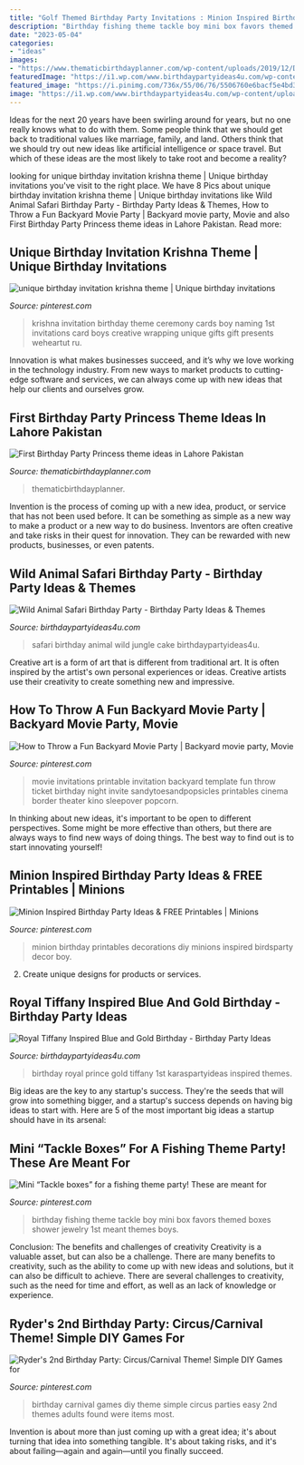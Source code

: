 ```yaml
---
title: "Golf Themed Birthday Party Invitations : Minion Inspired Birthday Party Ideas &amp; Free Printables"
description: "Birthday fishing theme tackle boy mini box favors themed boxes shower jewelry 1st meant themes boys"
date: "2023-05-04"
categories:
- "ideas"
images:
- "https://www.thematicbirthdayplanner.com/wp-content/uploads/2019/12/Disney-Princess-Theme-First-Birthday-Party-ideas-in-Pakistan-4.jpg"
featuredImage: "https://i1.wp.com/www.birthdaypartyideas4u.com/wp-content/uploads/2017/02/Wild-Animal-Safari-Birthday-Party-Cake.jpg"
featured_image: "https://i.pinimg.com/736x/55/06/76/5506760e6bacf5e4bd389b2a017edb78.jpg"
image: "https://i1.wp.com/www.birthdaypartyideas4u.com/wp-content/uploads/2017/02/Wild-Animal-Safari-Birthday-Party-Cake.jpg"
---
```



Ideas for the next 20 years have been swirling around for years, but no one really knows what to do with them. Some people think that we should get back to traditional values like marriage, family, and land. Others think that we should try out new ideas like artificial intelligence or space travel. But which of these ideas are the most likely to take root and become a reality?

	

		
looking for unique birthday invitation krishna theme | Unique birthday invitations you've visit to the right place. We have 8 Pics about unique birthday invitation krishna theme | Unique birthday invitations like Wild Animal Safari Birthday Party - Birthday Party Ideas &amp; Themes, How to Throw a Fun Backyard Movie Party | Backyard movie party, Movie and also First Birthday Party Princess theme ideas in Lahore Pakistan. Read more:
		
    
## Unique Birthday Invitation Krishna Theme | Unique Birthday Invitations

<img loading=lazy src="https://i.pinimg.com/736x/37/e6/87/37e6877203dd1348278c19553accdc0b.jpg" onerror="this.onerror=null;this.src='https://tse2.mm.bing.net/th?id=OIP.8gnbPgGVevS0HbaWRm9pvwHaJ4&amp;pid=15.1';" alt="unique birthday invitation krishna theme | Unique birthday invitations">

_Source: pinterest.com_

>krishna invitation birthday theme ceremony cards boy naming 1st invitations card boys creative wrapping unique gifts gift presents weheartut ru. 

	

Innovation is what makes businesses succeed, and it’s why we love working in the technology industry. From new ways to market products to cutting-edge software and services, we can always come up with new ideas that help our clients and ourselves grow.

    
## First Birthday Party Princess Theme Ideas In Lahore Pakistan

<img loading=lazy src="https://www.thematicbirthdayplanner.com/wp-content/uploads/2019/12/Disney-Princess-Theme-First-Birthday-Party-ideas-in-Pakistan-4.jpg" onerror="this.onerror=null;this.src='https://tse2.mm.bing.net/th?id=OIP.DBZEknUcRdaeVZKfrIDm-wHaEZ&amp;pid=15.1';" alt="First Birthday Party Princess theme ideas in Lahore Pakistan">

_Source: thematicbirthdayplanner.com_

>thematicbirthdayplanner. 

	

Invention is the process of coming up with a new idea, product, or service that has not been used before. It can be something as simple as a new way to make a product or a new way to do business. Inventors are often creative and take risks in their quest for innovation. They can be rewarded with new products, businesses, or even patents.

    
## Wild Animal Safari Birthday Party - Birthday Party Ideas &amp; Themes

<img loading=lazy src="https://i1.wp.com/www.birthdaypartyideas4u.com/wp-content/uploads/2017/02/Wild-Animal-Safari-Birthday-Party-Cake.jpg" onerror="this.onerror=null;this.src='https://tse3.mm.bing.net/th?id=OIP.hP0txGGjL80-K7vJq1vDWwHaLH&amp;pid=15.1';" alt="Wild Animal Safari Birthday Party - Birthday Party Ideas &amp; Themes">

_Source: birthdaypartyideas4u.com_

>safari birthday animal wild jungle cake birthdaypartyideas4u. 

	

Creative art is a form of art that is different from traditional art. It is often inspired by the artist's own personal experiences or ideas. Creative artists use their creativity to create something new and impressive.

    
## How To Throw A Fun Backyard Movie Party | Backyard Movie Party, Movie

<img loading=lazy src="https://i.pinimg.com/736x/7f/dc/86/7fdc86a08e575a26fc6ce7952ab621c0--backyard-movie-party-movie-party-invitations.jpg" onerror="this.onerror=null;this.src='https://tse2.mm.bing.net/th?id=OIP.fcdYL-wFzUyYvU5B426cbQHaKS&amp;pid=15.1';" alt="How to Throw a Fun Backyard Movie Party | Backyard movie party, Movie">

_Source: pinterest.com_

>movie invitations printable invitation backyard template fun throw ticket birthday night invite sandytoesandpopsicles printables cinema border theater kino sleepover popcorn. 

	

In thinking about new ideas, it's important to be open to different perspectives. Some might be more effective than others, but there are always ways to find new ways of doing things. The best way to find out is to start innovating yourself!

    
## Minion Inspired Birthday Party Ideas &amp; FREE Printables | Minions

<img loading=lazy src="https://i.pinimg.com/736x/55/06/76/5506760e6bacf5e4bd389b2a017edb78.jpg" onerror="this.onerror=null;this.src='https://tse4.mm.bing.net/th?id=OIP.2uZf8V9IEPh_tcazyfc0WAHaJ3&amp;pid=15.1';" alt="Minion Inspired Birthday Party Ideas &amp; FREE Printables | Minions">

_Source: pinterest.com_

>minion birthday printables decorations diy minions inspired birdsparty decor boy. 

	

2. Create unique designs for products or services.

    
## Royal Tiffany Inspired Blue And Gold Birthday - Birthday Party Ideas

<img loading=lazy src="http://www.birthdaypartyideas4u.com/wp-content/uploads/2017/07/Royal-Tiffany-Inspired-Blue-And-Gold-Birthday-Welcome-Sign-600x943.jpg" onerror="this.onerror=null;this.src='https://tse2.mm.bing.net/th?id=OIP.vzjSwdy01n01ukGTHdjiNAHaLo&amp;pid=15.1';" alt="Royal Tiffany Inspired Blue and Gold Birthday - Birthday Party Ideas">

_Source: birthdaypartyideas4u.com_

>birthday royal prince gold tiffany 1st karaspartyideas inspired themes. 

	

Big ideas are the key to any startup's success. They're the seeds that will grow into something bigger, and a startup's success depends on having big ideas to start with. Here are 5 of the most important big ideas a startup should have in its arsenal: 

    
## Mini “Tackle Boxes” For A Fishing Theme Party! These Are Meant For

<img loading=lazy src="https://i.pinimg.com/736x/6c/75/ed/6c75edf6a627d3be30ba6f02a2aa3a11.jpg" onerror="this.onerror=null;this.src='https://tse2.mm.bing.net/th?id=OIP.PFDp1NILVzDx83Sb55zMggHaJ3&amp;pid=15.1';" alt="Mini “Tackle boxes” for a fishing theme party! These are meant for">

_Source: pinterest.com_

>birthday fishing theme tackle boy mini box favors themed boxes shower jewelry 1st meant themes boys. 

	

Conclusion: The benefits and challenges of creativity
Creativity is a valuable asset, but can also be a challenge. There are many benefits to creativity, such as the ability to come up with new ideas and solutions, but it can also be difficult to achieve. There are several challenges to creativity, such as the need for time and effort, as well as an lack of knowledge or experience.

    
## Ryder&#039;s 2nd Birthday Party: Circus/Carnival Theme! Simple DIY Games For

<img loading=lazy src="https://i.pinimg.com/736x/5e/e9/62/5ee962e8a5a11e048043c1246a4a3d6d--nd-birthday-party-themes-birthday-parties.jpg" onerror="this.onerror=null;this.src='https://tse1.mm.bing.net/th?id=OIP.mzENypY5RntjTPksrx3RiQHaL2&amp;pid=15.1';" alt="Ryder&#039;s 2nd Birthday Party: Circus/Carnival Theme! Simple DIY Games for">

_Source: pinterest.com_

>birthday carnival games diy theme simple circus parties easy 2nd themes adults found were items most. 

	

Invention is about more than just coming up with a great idea; it's about turning that idea into something tangible. It's about taking risks, and it's about failing—again and again—until you finally succeed.


